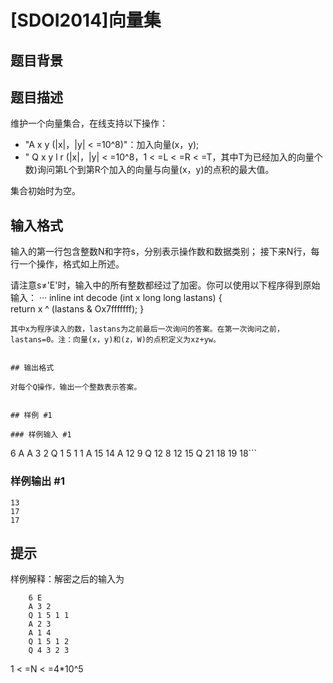 # [SDOI2014]向量集

## 题目背景



## 题目描述

维护一个向量集合，在线支持以下操作：

- "A x y (|x|，|y| < =10^8)"：加入向量(x，y);
- " Q x y l r (|x|，|y| < =10^8，1 < =L < =R < =T，其中T为已经加入的向量个数)询问第L个到第R个加入的向量与向量(x，y)的点积的最大值。

集合初始时为空。


## 输入格式

输入的第一行包含整数N和字符s，分别表示操作数和数据类别；    接下来N行，每行一个操作，格式如上所述。    

请注意s≠'E'时，输入中的所有整数都经过了加密。你可以使用以下程序得到原始输入：
···
inline int decode (int x long long lastans) {    
    return x ^ (lastans & Ox7fffffff);
}
 
```
其中x为程序读入的数，lastans为之前最后一次询问的答案。在第一次询问之前，lastans=0。注：向量(x，y)和(z，W)的点积定义为xz+yw。


## 输出格式

对每个Q操作，输出一个整数表示答案。


## 样例 #1

### 样例输入 #1
```
6 A
A 3 2
Q 1 5 1 1
A 15 14
A 12 9
Q 12 8 12 15
Q 21 18 19 18```

### 样例输出 #1

```
13
17
17
```

## 提示

样例解释：解密之后的输入为
```
    6 E
    A 3 2
    Q 1 5 1 1
    A 2 3
    A 1 4
    Q 1 5 1 2
    Q 4 3 2 3
```

1 < =N < =4\*10^5

